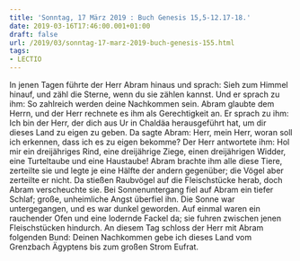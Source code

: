 ```yaml
---
title: 'Sonntag, 17 März 2019 : Buch Genesis 15,5-12.17-18.'
date: 2019-03-16T17:46:00.001+01:00
draft: false
url: /2019/03/sonntag-17-marz-2019-buch-genesis-155.html
tags: 
- LECTIO
---
```


In jenen Tagen führte der Herr Abram hinaus und sprach: Sieh zum Himmel hinauf, und zähl die Sterne, wenn du sie zählen kannst. Und er sprach zu ihm: So zahlreich werden deine Nachkommen sein. Abram glaubte dem Herrn, und der Herr rechnete es ihm als Gerechtigkeit an. Er sprach zu ihm: Ich bin der Herr, der dich aus Ur in Chaldäa herausgeführt hat, um dir dieses Land zu eigen zu geben. Da sagte Abram: Herr, mein Herr, woran soll ich erkennen, dass ich es zu eigen bekomme? Der Herr antwortete ihm: Hol mir ein dreijähriges Rind, eine dreijährige Ziege, einen dreijährigen Widder, eine Turteltaube und eine Haustaube! Abram brachte ihm alle diese Tiere, zerteilte sie und legte je eine Hälfte der andern gegenüber; die Vögel aber zerteilte er nicht. Da stießen Raubvögel auf die Fleischstücke herab, doch Abram verscheuchte sie. Bei Sonnenuntergang fiel auf Abram ein tiefer Schlaf; große, unheimliche Angst überfiel ihn. Die Sonne war untergegangen, und es war dunkel geworden. Auf einmal waren ein rauchender Ofen und eine lodernde Fackel da; sie fuhren zwischen jenen Fleischstücken hindurch. An diesem Tag schloss der Herr mit Abram folgenden Bund: Deinen Nachkommen gebe ich dieses Land vom Grenzbach Ägyptens bis zum großen Strom Eufrat.